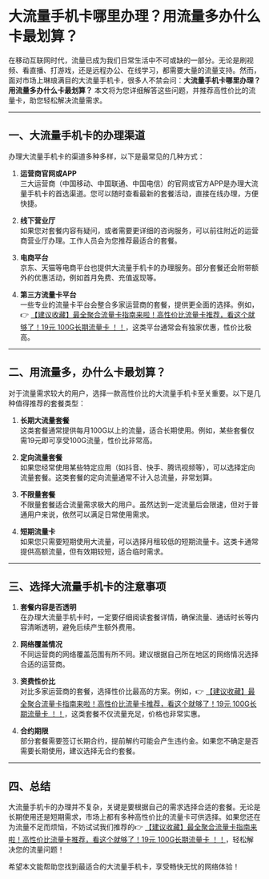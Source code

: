 # 大流量手机卡哪里办理？用流量多办什么卡最划算？

在移动互联网时代，流量已成为我们日常生活中不可或缺的一部分。无论是刷视频、看直播、打游戏，还是远程办公、在线学习，都需要大量的流量支持。然而，面对市场上琳琅满目的大流量手机卡，很多人不禁会问：**大流量手机卡哪里办理？用流量多办什么卡最划算？** 本文将为您详细解答这些问题，并推荐高性价比的流量卡，助您轻松解决流量需求。

---

## 一、大流量手机卡的办理渠道

办理大流量手机卡的渠道多种多样，以下是最常见的几种方式：

1. **运营商官网或APP**  
   三大运营商（中国移动、中国联通、中国电信）的官网或官方APP是办理大流量手机卡的首选渠道。您可以随时查看最新的套餐活动，直接在线办理，方便快捷。

2. **线下营业厅**  
   如果您对套餐内容有疑问，或者需要更详细的咨询服务，可以前往附近的运营商营业厅办理。工作人员会为您推荐最适合的套餐。

3. **电商平台**  
   京东、天猫等电商平台也提供大流量手机卡的办理服务。部分套餐还会附带额外的优惠活动，例如首月免费、充值返现等。

4. **第三方流量卡平台**  
   一些专业的流量卡平台会整合多家运营商的套餐，提供更全面的选择。例如，👉 [【建议收藏】最全聚合流量卡指南来啦！高性价比流量卡推荐，看这个就够了！19元 100G长期流量卡 ！！](https://bit.ly/Liuliangka)，这类平台通常会有独家优惠，性价比极高。

---

## 二、用流量多，办什么卡最划算？

对于流量需求较大的用户，选择一款高性价比的大流量手机卡至关重要。以下是几种值得推荐的套餐类型：

1. **长期大流量套餐**  
   这类套餐通常提供每月100G以上的流量，适合长期使用。例如，某些套餐仅需19元即可享受100G流量，性价比非常高。

2. **定向流量套餐**  
   如果您经常使用某些特定应用（如抖音、快手、腾讯视频等），可以选择定向流量套餐。这类套餐的定向流量通常不计入总流量，非常划算。

3. **不限量套餐**  
   不限量套餐适合流量需求极大的用户。虽然达到一定流量后会限速，但对于普通用户来说，依然可以满足日常使用需求。

4. **短期流量卡**  
   如果您只需要短期使用大流量，可以选择月租较低的短期流量卡。这类卡通常提供高额流量，但有效期较短，适合临时需求。

---

## 三、选择大流量手机卡的注意事项

1. **套餐内容是否透明**  
   在办理大流量手机卡时，一定要仔细阅读套餐详情，确保流量、通话时长等内容清晰透明，避免后续产生额外费用。

2. **网络覆盖情况**  
   不同运营商的网络覆盖范围有所不同。建议根据自己所在地区的网络情况选择合适的运营商。

3. **资费性价比**  
   对比多家运营商的套餐，选择性价比最高的方案。例如，👉 [【建议收藏】最全聚合流量卡指南来啦！高性价比流量卡推荐，看这个就够了！19元 100G长期流量卡 ！！](https://bit.ly/Liuliangka)，这类套餐不仅流量充足，价格也非常实惠。

4. **合约期限**  
   部分套餐需要签订长期合约，提前解约可能会产生违约金。如果您不确定是否需要长期使用，建议选择无合约套餐。

---

## 四、总结

大流量手机卡的办理并不复杂，关键是要根据自己的需求选择合适的套餐。无论是长期使用还是短期需求，市场上都有多种高性价比的流量卡可供选择。如果您还在为流量不足而烦恼，不妨试试我们推荐的👉 [【建议收藏】最全聚合流量卡指南来啦！高性价比流量卡推荐，看这个就够了！19元 100G长期流量卡 ！！](https://bit.ly/Liuliangka)，轻松解决您的流量问题！

希望本文能帮助您找到最适合的大流量手机卡，享受畅快无忧的网络体验！